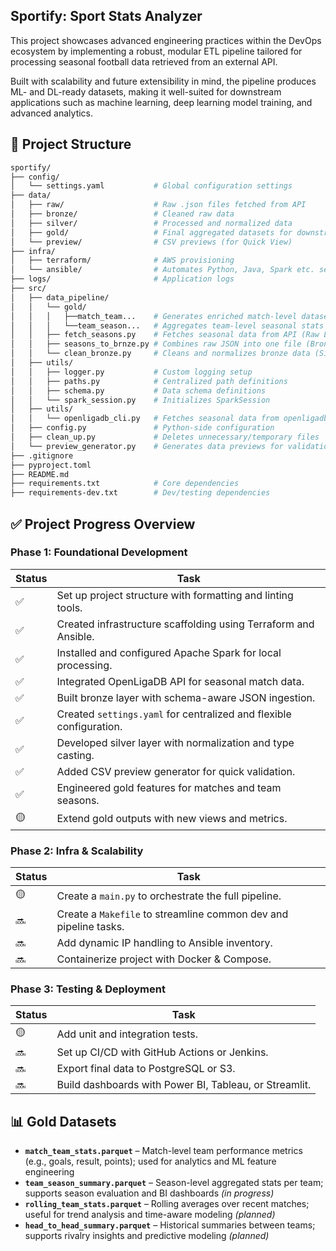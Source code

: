 ## Sportify: Sport Stats Analyzer

This project showcases advanced engineering practices within the DevOps ecosystem by implementing a robust, modular ETL pipeline tailored for processing seasonal football data retrieved from an external API.

Built with scalability and future extensibility in mind, the pipeline produces ML- and DL-ready datasets, making it well-suited for downstream applications such as machine learning, deep learning model training, and advanced analytics.


## 📁 Project Structure

```bash
sportify/
├── config/
│   └── settings.yaml           # Global configuration settings
├── data/
│   ├── raw/                    # Raw .json files fetched from API
│   ├── bronze/                 # Cleaned raw data
│   ├── silver/                 # Processed and normalized data
│   ├── gold/                   # Final aggregated datasets for downstream use
│   └── preview/                # CSV previews (for Quick View)
├── infra/
│   ├── terraform/              # AWS provisioning
│   └── ansible/                # Automates Python, Java, Spark etc. setup
├── logs/                       # Application logs
├── src/
│   ├── data_pipeline/
│   │   └── gold/
│   │   │   ├──match_team...    # Generates enriched match-level dataset
│   │   │   └──team_season...   # Aggregates team-level seasonal stats
│   │   ├── fetch_seasons.py    # Fetches seasonal data from API (Raw Layer)
│   │   ├── seasons_to_brnze.py # Combines raw JSON into one file (Bronze Layer)
│   │   └── clean_bronze.py     # Cleans and normalizes bronze data (Silver Layer)
│   ├── utils/
│   │   ├── logger.py           # Custom logging setup
│   │   ├── paths.py            # Centralized path definitions
│   │   ├── schema.py           # Data schema definitions
│   │   └── spark_session.py    # Initializes SparkSession
│   ├── utils/
│   │   └── openligadb_cli.py   # Fetches seasonal data from openligadb API
│   ├── config.py               # Python-side configuration
│   ├── clean_up.py             # Deletes unnecessary/temporary files
│   └── preview_generator.py    # Generates data previews for validation
├── .gitignore
├── pyproject.toml
├── README.md
├── requirements.txt            # Core dependencies
├── requirements-dev.txt        # Dev/testing dependencies
```


## ✅ Project Progress Overview

### Phase 1: Foundational Development

| Status | Task                                                                 |
|--------|----------------------------------------------------------------------|
| ✅     | Set up project structure with formatting and linting tools.          |
| ✅     | Created infrastructure scaffolding using Terraform and Ansible.      |
| ✅     | Installed and configured Apache Spark for local processing.          |
| ✅     | Integrated OpenLigaDB API for seasonal match data.                   |
| ✅     | Built bronze layer with schema-aware JSON ingestion.                 |
| ✅     | Created `settings.yaml` for centralized and flexible configuration.  |
| ✅     | Developed silver layer with normalization and type casting.          |
| ✅     | Added CSV preview generator for quick validation.                    |
| ✅     | Engineered gold features for matches and team seasons.               |
| 🟡     | Extend gold outputs with new views and metrics.                      |

### Phase 2: Infra & Scalability

| Status | Task                                                                 |
|--------|----------------------------------------------------------------------|
| 🟡     | Create a `main.py` to orchestrate the full pipeline.                 |
| 🔜     | Create a `Makefile` to streamline common dev and pipeline tasks.     |
| 🔜     | Add dynamic IP handling to Ansible inventory.                        |
| 🔜     | Containerize project with Docker & Compose.                          |

### Phase 3: Testing & Deployment

| Status | Task                                                                 |
|--------|----------------------------------------------------------------------|
| 🟡     | Add unit and integration tests.                                      |
| 🔜     | Set up CI/CD with GitHub Actions or Jenkins.                         |
| 🔜     | Export final data to PostgreSQL or S3.                               |
| 🔜     | Build dashboards with Power BI, Tableau, or Streamlit.               |


## 📊 Gold Datasets

- **`match_team_stats.parquet`** – Match-level team performance metrics (e.g., goals, result, points); used for analytics and ML feature engineering
- **`team_season_summary.parquet`** – Season-level aggregated stats per team; supports season evaluation and BI dashboards *(in progress)*
- **`rolling_team_stats.parquet`** – Rolling averages over recent matches; useful for trend analysis and time-aware modeling *(planned)*
- **`head_to_head_summary.parquet`** – Historical summaries between teams; supports rivalry insights and predictive modeling *(planned)*
